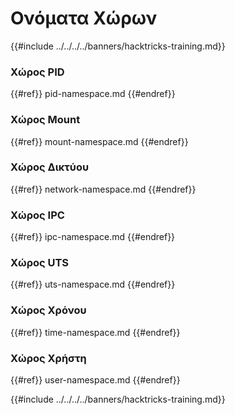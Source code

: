 # Ονόματα Χώρων

{{#include ../../../../banners/hacktricks-training.md}}

### **Χώρος PID**

{{#ref}}
pid-namespace.md
{{#endref}}

### **Χώρος Mount**

{{#ref}}
mount-namespace.md
{{#endref}}

### **Χώρος Δικτύου**

{{#ref}}
network-namespace.md
{{#endref}}

### **Χώρος IPC**

{{#ref}}
ipc-namespace.md
{{#endref}}

### **Χώρος UTS**

{{#ref}}
uts-namespace.md
{{#endref}}

### Χώρος Χρόνου

{{#ref}}
time-namespace.md
{{#endref}}

### Χώρος Χρήστη

{{#ref}}
user-namespace.md
{{#endref}}

{{#include ../../../../banners/hacktricks-training.md}}
